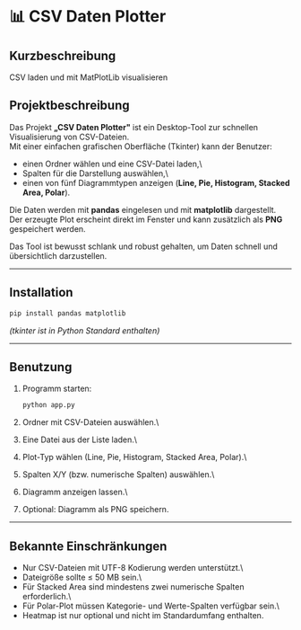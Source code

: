 # 📊 CSV Daten Plotter

## Kurzbeschreibung

CSV laden und mit MatPlotLib visualisieren

## Projektbeschreibung

Das Projekt **„CSV Daten Plotter"** ist ein Desktop-Tool zur schnellen
Visualisierung von CSV-Dateien.\
Mit einer einfachen grafischen Oberfläche (Tkinter) kann der Benutzer:

-   einen Ordner wählen und eine CSV-Datei laden,\
-   Spalten für die Darstellung auswählen,\
-   einen von fünf Diagrammtypen anzeigen (**Line, Pie, Histogram,
    Stacked Area, Polar**).

Die Daten werden mit **pandas** eingelesen und mit **matplotlib**
dargestellt.\
Der erzeugte Plot erscheint direkt im Fenster und kann zusätzlich als
**PNG** gespeichert werden.

Das Tool ist bewusst schlank und robust gehalten, um Daten schnell und
übersichtlich darzustellen.

------------------------------------------------------------------------

## Installation

``` bash
pip install pandas matplotlib
```

*(tkinter ist in Python Standard enthalten)*

------------------------------------------------------------------------

## Benutzung

1.  Programm starten:

    ``` bash
    python app.py
    ```

2.  Ordner mit CSV-Dateien auswählen.\

3.  Eine Datei aus der Liste laden.\

4.  Plot-Typ wählen (Line, Pie, Histogram, Stacked Area, Polar).\

5.  Spalten X/Y (bzw. numerische Spalten) auswählen.\

6.  Diagramm anzeigen lassen.\

7.  Optional: Diagramm als PNG speichern.

------------------------------------------------------------------------

## Bekannte Einschränkungen

-   Nur CSV-Dateien mit UTF-8 Kodierung werden unterstützt.\
-   Dateigröße sollte ≤ 50 MB sein.\
-   Für Stacked Area sind mindestens zwei numerische Spalten
    erforderlich.\
-   Für Polar-Plot müssen Kategorie- und Werte-Spalten verfügbar sein.\
-   Heatmap ist nur optional und nicht im Standardumfang enthalten.
